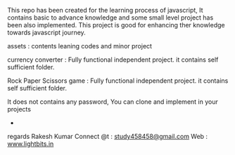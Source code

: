 This repo has been created for the learning process of javascript, 
It contains basic to advance knowledge and some small level project has been also implemented. 
This project is good for enhancing ther knowledge towards javascript journey.

assets : contents leaning codes and minor project

currency converter : Fully functional independent project. it contains self sufficient folder.

Rock Paper Scissors game : Fully functional independent project. it contains self sufficient folder.

It does not contains any password, You can clone and implement in your projects

-
regards
Rakesh Kumar
Connect @t :  study458458@gmail.com
Web : www.lightbits.in
